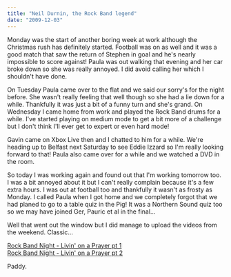 ```yaml
---
title: "Neil Durnin, the Rock Band legend"
date: "2009-12-03"
---
```

Monday was the start of another boring week at work although the Christmas rush has definitely started. Football was on as well and it was a good match that saw the return of Stephen in goal and he's nearly impossible to score against! Paula was out walking that evening and her car broke down so she was really annoyed. I did avoid calling her which I shouldn't have done.

On Tuesday Paula came over to the flat and we said our sorry's for the night before. She wasn't really feeling that well though so she had a lie down for a while. Thankfully it was just a bit of a funny turn and she's grand. On Wednesday I came home from work and played the Rock Band drums for a while. I've started playing on medium mode to get a bit more of a challenge but I don't think I'll ever get to expert or even hard mode!

Gavin came on Xbox Live then and I chatted to him for a while. We're heading up to Belfast next Saturday to see Eddie Izzard so I'm really looking forward to that! Paula also came over for a while and we watched a DVD in the room.

So today I was working again and found out that I'm working tomorrow too. I was a bit annoyed about it but I can't really complain because it's a few extra hours. I was out at football too and thankfully it wasn't as frosty as Monday. I called Paula when I got home and we completely forgot that we had planed to go to a table quiz in the Pig! It was a Northern Sound quiz too so we may have joined Ger, Pauric et al in the final...

Well that went out the window but I did manage to upload the videos from the weekend. Classic...

[Rock Band Night - Livin' on a Prayer pt 1](https://youtu.be/NPZelL37eks)  
[Rock Band Night - Livin' on a Prayer pt 2](https://youtu.be/J4IsJcER3U0)

Paddy.